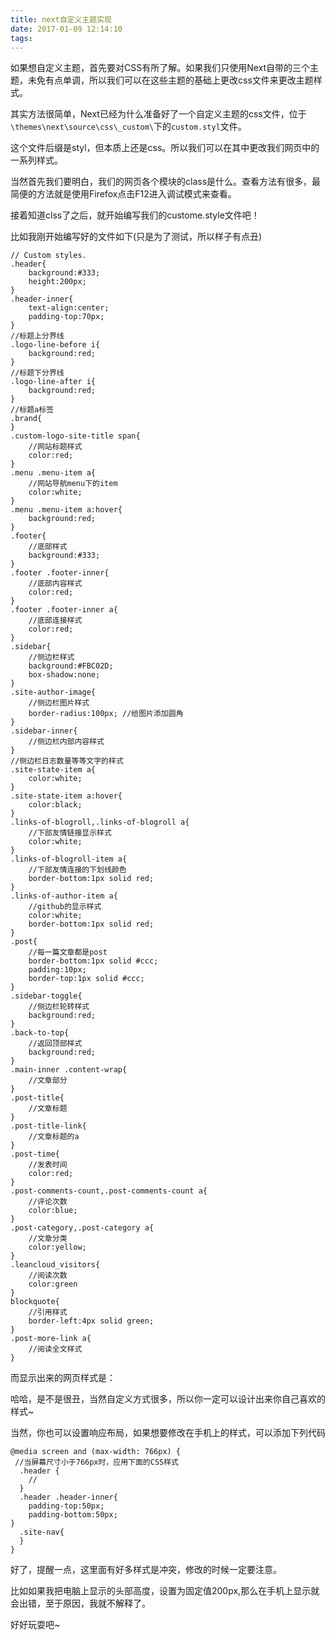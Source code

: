 ```yaml
---
title: next自定义主题实现
date: 2017-01-09 12:14:10
tags:
---
```

如果想自定义主题，首先要对CSS有所了解。如果我们只使用Next自带的三个主题，未免有点单调，所以我们可以在这些主题的基础上更改css文件来更改主题样式。

<!--more-->

其实方法很简单，Next已经为什么准备好了一个自定义主题的css文件，位于
`\themes\next\source\css\_custom\`下的`custom.styl`文件。

这个文件后缀是styl，但本质上还是css。所以我们可以在其中更改我们网页中的一系列样式。

当然首先我们要明白，我们的网页各个模块的class是什么。查看方法有很多，最简便的方法就是使用Firefox点击F12进入调试模式来查看。

接着知道clss了之后，就开始编写我们的custome.style文件吧！

比如我刚开始编写好的文件如下(只是为了测试，所以样子有点丑)
```
// Custom styles.
.header{
    background:#333;
    height:200px;
}
.header-inner{
    text-align:center;
    padding-top:70px;
}
//标题上分界线
.logo-line-before i{
    background:red;
}
//标题下分界线
.logo-line-after i{
    background:red;
}
//标题a标签
.brand{
}
.custom-logo-site-title span{
    //网站标题样式
    color:red;
}
.menu .menu-item a{
    //网站导航menu下的item
    color:white;
}
.menu .menu-item a:hover{
    background:red;
}
.footer{
    //底部样式
    background:#333;
}
.footer .footer-inner{
    //底部内容样式
    color:red;
}
.footer .footer-inner a{
    //底部连接样式
    color:red;
}
.sidebar{
    //侧边栏样式
    background:#FBC02D;
    box-shadow:none;
}
.site-author-image{
    //侧边栏图片样式
    border-radius:100px; //给图片添加圆角
}
.sidebar-inner{
    //侧边栏内部内容样式
}
//侧边栏日志数量等等文字的样式
.site-state-item a{
    color:white;
}
.site-state-item a:hover{
    color:black;
}
.links-of-blogroll,.links-of-blogroll a{
    //下部友情链接显示样式
    color:white;
}
.links-of-blogroll-item a{
    //下部友情连接的下划线颜色
    border-bottom:1px solid red;
}
.links-of-author-item a{
    //github的显示样式
    color:white;
    border-bottom:1px solid red;
}
.post{
    //每一篇文章都是post
    border-bottom:1px solid #ccc;
    padding:10px;
    border-top:1px solid #ccc;
}
.sidebar-toggle{
    //侧边栏轮转样式
    background:red;
}
.back-to-top{
    //返回顶部样式
    background:red;
}
.main-inner .content-wrap{
    //文章部分
}
.post-title{
    //文章标题
}
.post-title-link{
    //文章标题的a
}
.post-time{
    //发表时间
    color:red;
}
.post-comments-count,.post-comments-count a{
    //评论次数
    color:blue;
}
.post-category,.post-category a{
    //文章分类
    color:yellow;
}
.leancloud_visitors{
    //阅读次数
    color:green
}
blockquote{
    //引用样式
    border-left:4px solid green;
}
.post-more-link a{
    //阅读全文样式
}
```
而显示出来的网页样式是：


哈哈，是不是很丑，当然自定义方式很多，所以你一定可以设计出来你自己喜欢的样式~

当然，你也可以设置响应布局，如果想要修改在手机上的样式，可以添加下列代码
```
@media screen and (max-width: 766px) {
 //当屏幕尺寸小于766px时，应用下面的CSS样式
  .header {
    //
  }
  .header .header-inner{
    padding-top:50px;
    padding-bottom:50px;
}
  .site-nav{
  }
}
```
好了，提醒一点，这里面有好多样式是冲突，修改的时候一定要注意。

比如如果我把电脑上显示的头部高度，设置为固定值200px,那么在手机上显示就会出错，至于原因，我就不解释了。

好好玩耍吧~
